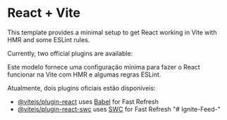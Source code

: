 # React + Vite

This template provides a minimal setup to get React working in Vite with HMR and some ESLint rules.

Currently, two official plugins are available:

Este modelo fornece uma configuração mínima para fazer o React funcionar na Vite com HMR e algumas regras ESLint.

Atualmente, dois plugins oficiais estão disponíveis:

- [@vitejs/plugin-react](https://github.com/vitejs/vite-plugin-react/blob/main/packages/plugin-react/README.md) uses [Babel](https://babeljs.io/) for Fast Refresh
- [@vitejs/plugin-react-swc](https://github.com/vitejs/vite-plugin-react-swc) uses [SWC](https://swc.rs/) for Fast Refresh
"# Ignite-Feed-" 
